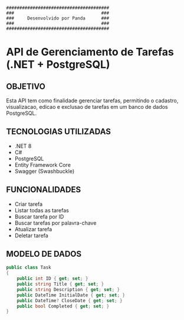 ```
#######################################
###                                 ###
###     Desenvolvido por Panda      ###
###                                 ###
#######################################
```


# API de Gerenciamento de Tarefas (.NET + PostgreSQL)

## OBJETIVO

Esta API tem como finalidade gerenciar tarefas, permitindo o cadastro, visualizacao, edicao e exclusao de tarefas em um banco de dados PostgreSQL.

## TECNOLOGIAS UTILIZADAS

- .NET 8
- C#
- PostgreSQL
- Entity Framework Core
- Swagger (Swashbuckle)

## FUNCIONALIDADES

- Criar tarefa
- Listar todas as tarefas
- Buscar tarefa por ID
- Buscar tarefas por palavra-chave 
- Atualizar tarefa
- Deletar tarefa

## MODELO DE DADOS

```csharp
public class Task
{
    public int ID { get; set; }
    public string Title { get; set; }
    public string Description { get; set; }
    public DateTime InitialDate { get; set; }
    public DateTime? CloseDate { get; set; }
    public bool Completed { get; set; }
}